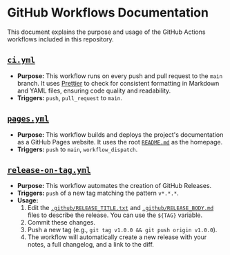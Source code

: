 # GitHub Workflows Documentation

This document explains the purpose and usage of the GitHub Actions workflows
included in this repository.

## [`ci.yml`](../.github/workflows/ci.yml)

- **Purpose:** This workflow runs on every push and pull request to the `main`
  branch.
  It uses [Prettier](https://prettier.io/) to check for consistent formatting
  in Markdown and YAML files, ensuring code quality and readability.
- **Triggers:** `push`, `pull_request` to `main`.

## [`pages.yml`](../.github/workflows/pages.yml)

- **Purpose:** This workflow builds and deploys the project's documentation as
  a GitHub Pages website.
  It uses the root [`README.md`](../README.md) as the homepage.
- **Triggers:** `push` to `main`, `workflow_dispatch`.

## [`release-on-tag.yml`](../.github/workflows/release-on-tag.yml)

- **Purpose:** This workflow automates the creation of GitHub Releases.
- **Triggers:** `push` of a new tag matching the pattern `v*.*.*`.
- **Usage:**
  1.  Edit the [`.github/RELEASE_TITLE.txt`](../.github/RELEASE_TITLE.txt)
      and [`.github/RELEASE_BODY.md`](../.github/RELEASE_BODY.md) files to
      describe the release.
      You can use the `${TAG}` variable.
  2.  Commit these changes.
  3.  Push a new tag (e.g., `git tag v1.0.0 && git push origin v1.0.0`).
  4.  The workflow will automatically create a new release with your notes, a
      full changelog, and a link to the diff.
